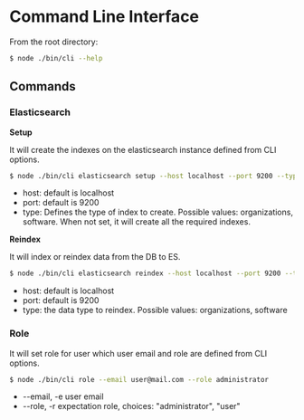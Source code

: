 # Command Line Interface

From the root directory:

```bash
$ node ./bin/cli --help
```

## Commands

### Elasticsearch

**Setup**

It will create the indexes on the elasticsearch instance defined from CLI options.

```bash
$ node ./bin/cli elasticsearch setup --host localhost --port 9200 --type organizations
```

- host: default is localhost
- port: default is 9200
- type: Defines the type of index to create. Possible values: organizations, software. When not set, it will create all the required indexes.

**Reindex**

It will index or reindex data from the DB to ES.

```bash
$ node ./bin/cli elasticsearch reindex --host localhost --port 9200 --type organizations
```

- host: default is localhost
- port: default is 9200
- type: the data type to reindex. Possible values: organizations, software


### Role

It will set role for user which user email and role are defined from CLI options.

```bash
$ node ./bin/cli role --email user@mail.com --role administrator
```

- --email, -e  user email                           
- --role, -r   expectation role, choices: "administrator", "user"
